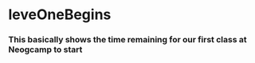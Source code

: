 # leveOneBegins

### This basically shows the time remaining for our first class at Neogcamp to start
